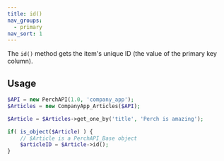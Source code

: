 ```yaml
---
title: id()
nav_groups:
  - primary
nav_sort: 1
---
```


The `id()` method gets the item's unique ID (the value of the primary key column).


## Usage

```php
$API = new PerchAPI(1.0, 'company_app');
$Articles = new CompanyApp_Articles($API);

$Article = $Articles->get_one_by('title', 'Perch is amazing');

if( is_object($Article) ) {
    // $Article is a PerchAPI_Base object
    $articleID = $Article->id();
}
```
